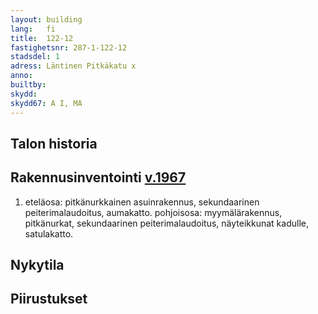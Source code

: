 ```yaml
---
layout: building
lang:   fi
title:  122-12
fastighetsnr: 287-1-122-12
stadsdel: 1
adress: Läntinen Pitkäkatu x
anno:
builtby:
skydd:
skydd67: A I, MA
---
```


## Talon historia

## Rakennusinventointi <a href="/sources/keinanen_karki.pdf">v.1967</a>
1. eteläosa: pitkänurkkainen asuinrakennus, sekundaarinen peiterimalaudoitus, aumakatto.
pohjoisosa: myymälärakennus, pitkänurkat, sekundaarinen peiterimalaudoitus, näyteikkunat kadulle, satulakatto.

## Nykytila

## Piirustukset
